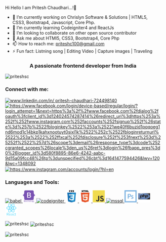 Hi Hello I am Pritesh Chaudhari...!👋


- 🔭 I’m currently working on Chrislyn Software & Solutions | HTML5, CSS3, Bootstrap4, Javascript, Core Php. 
- 🌱 I’m currently learning Codeigniter4 and ReactJs
- 👯 I’m looking to collaborate on other open source contributor
- 💬 Ask me about HTMl5, CSS3, Bootstrap4, Core Php
- 📫 How to reach me: priteshc100@gmail.com
- ⚡ Fun fact: Listning song | Editing Video | Capture images | Traveling




<h3 align="center">A passionate frontend developer from India</h3>

<p align="left"> <img src="https://komarev.com/ghpvc/?username=priteshsc&label=Profile%20views&color=0e75b6&style=flat" alt="priteshsc" /> </p>

<h3 align="left">Connect with me:</h3>
<p align="left">
<a href="https://linkedin.com/in/www.linkedin.com/in/ pritesh-chaudhari-724498140" target="blank"><img align="center" src="https://raw.githubusercontent.com/rahuldkjain/github-profile-readme-generator/master/src/images/icons/Social/linked-in-alt.svg" alt="www.linkedin.com/in/ pritesh-chaudhari-724498140" height="30" width="40" /></a>
<a href="https://fb.com/https://www.facebook.com/login/device-based/regular/login/?login_attempt=1&next=https%3a%2f%2fwww.facebook.com%2fdialog%2foauth%3fclient_id%3d124024574287414%26redirect_uri%3dhttps%253a%252f%252fwww.instagram.com%252faccounts%252fsignup%252f%26state%3d%257b%2522fbloginkey%2522%253a%25221we40f6buzid1pqqoeg1nd6mod1c14bkp1kahxnootuyt0sixl1k%2522%252c%2522fbloginreturnurl%2522%253a%2522%252ffxcal%252fdisclosure%252f%253fnext%253d%25252f%2522%257d%26scope%3demail%26response_type%3dcode%252cgranted_scopes%26locale%3den_us%26ret%3dlogin%26fbapp_pres%3d0%26logger_id%3d580f8895-86e6-4242-aabc-9d15a09fcc48%26tp%3dunspecified%26cbt%3d1641477594426&lwv=120&lwc=1348092" target="blank"><img align="center" src="https://raw.githubusercontent.com/rahuldkjain/github-profile-readme-generator/master/src/images/icons/Social/facebook.svg" alt="https://www.facebook.com/login/device-based/regular/login/?login_attempt=1&next=https%3a%2f%2fwww.facebook.com%2fdialog%2foauth%3fclient_id%3d124024574287414%26redirect_uri%3dhttps%253a%252f%252fwww.instagram.com%252faccounts%252fsignup%252f%26state%3d%257b%2522fbloginkey%2522%253a%25221we40f6buzid1pqqoeg1nd6mod1c14bkp1kahxnootuyt0sixl1k%2522%252c%2522fbloginreturnurl%2522%253a%2522%252ffxcal%252fdisclosure%252f%253fnext%253d%25252f%2522%257d%26scope%3demail%26response_type%3dcode%252cgranted_scopes%26locale%3den_us%26ret%3dlogin%26fbapp_pres%3d0%26logger_id%3d580f8895-86e6-4242-aabc-9d15a09fcc48%26tp%3dunspecified%26cbt%3d1641477594426&lwv=120&lwc=1348092" height="30" width="40" /></a>
<a href="https://instagram.com/https://www.instagram.com/accounts/login/?hl=en" target="blank"><img align="center" src="https://raw.githubusercontent.com/rahuldkjain/github-profile-readme-generator/master/src/images/icons/Social/instagram.svg" alt="https://www.instagram.com/accounts/login/?hl=en" height="30" width="40" /></a>
</p>

<h3 align="left">Languages and Tools:</h3>
<p align="left"> <a href="https://babeljs.io/" target="_blank" rel="noreferrer"> <img src="https://www.vectorlogo.zone/logos/babeljs/babeljs-icon.svg" alt="babel" width="40" height="40"/> </a> <a href="https://getbootstrap.com" target="_blank" rel="noreferrer"> <img src="https://raw.githubusercontent.com/devicons/devicon/master/icons/bootstrap/bootstrap-plain-wordmark.svg" alt="bootstrap" width="40" height="40"/> </a> <a href="https://codeigniter.com" target="_blank" rel="noreferrer"> <img src="https://cdn.worldvectorlogo.com/logos/codeigniter.svg" alt="codeigniter" width="40" height="40"/> </a> <a href="https://www.w3schools.com/css/" target="_blank" rel="noreferrer"> <img src="https://raw.githubusercontent.com/devicons/devicon/master/icons/css3/css3-original-wordmark.svg" alt="css3" width="40" height="40"/> </a> <a href="https://www.w3.org/html/" target="_blank" rel="noreferrer"> <img src="https://raw.githubusercontent.com/devicons/devicon/master/icons/html5/html5-original-wordmark.svg" alt="html5" width="40" height="40"/> </a> <a href="https://developer.mozilla.org/en-US/docs/Web/JavaScript" target="_blank" rel="noreferrer"> <img src="https://raw.githubusercontent.com/devicons/devicon/master/icons/javascript/javascript-original.svg" alt="javascript" width="40" height="40"/> </a> <a href="https://www.microsoft.com/en-us/sql-server" target="_blank" rel="noreferrer"> <img src="https://www.svgrepo.com/show/303229/microsoft-sql-server-logo.svg" alt="mssql" width="40" height="40"/> </a> <a href="https://www.photoshop.com/en" target="_blank" rel="noreferrer"> <img src="https://raw.githubusercontent.com/devicons/devicon/master/icons/photoshop/photoshop-line.svg" alt="photoshop" width="40" height="40"/> </a> <a href="https://www.php.net" target="_blank" rel="noreferrer"> <img src="https://raw.githubusercontent.com/devicons/devicon/master/icons/php/php-original.svg" alt="php" width="40" height="40"/> </a> <a href="https://reactjs.org/" target="_blank" rel="noreferrer"> <img src="https://raw.githubusercontent.com/devicons/devicon/master/icons/react/react-original-wordmark.svg" alt="react" width="40" height="40"/> </a> </p>

<p><img align="left" src="https://github-readme-stats.vercel.app/api/top-langs?username=priteshsc&show_icons=true&locale=en&layout=compact" alt="priteshsc" /></p>

<p>&nbsp;<img align="center" src="https://github-readme-stats.vercel.app/api?username=priteshsc&show_icons=true&locale=en" alt="priteshsc" /></p>

<p><img align="center" src="https://github-readme-streak-stats.herokuapp.com/?user=priteshsc&" alt="priteshsc" /></p>






